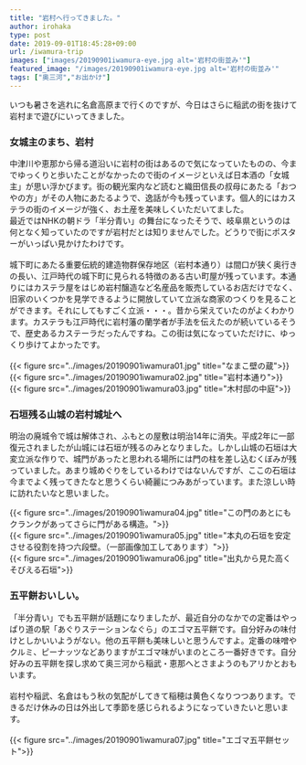 ```yaml
---
title: "岩村へ行ってきました。"
author: irohaka
type: post
date: 2019-09-01T18:45:28+09:00
url: /iwamura-trip
images: ["images/20190901iwamura-eye.jpg alt='岩村の街並み'"]
featured_image: "/images/20190901iwamura-eye.jpg alt='岩村の街並み'"
tags: ["奥三河","お出かけ"]
---
```


いつも暑さを逃れに名倉高原まで行くのですが、今日はさらに稲武の街を抜けて岩村まで遊びにいってきました。
<!--more-->

### 女城主のまち、岩村
中津川や恵那から帰る道沿いに岩村の街はあるので気になっていたものの、今までゆっくりと歩いたことがなかったので街のイメージといえば日本酒の「女城主」が思い浮かびます。街の観光案内など読むと織田信長の叔母にあたる「おつやの方」がその人物にあたるようで、逸話が今も残っています。個人的にはカステラの街のイメージが強く、お土産を美味しくいただいてました。  
最近ではNHKの朝ドラ「半分青い」の舞台になったそうで、岐阜県というのは何となく知っていたのですが岩村だとは知りませんでした。どうりで街にポスターがいっぱい見かけたわけです。  
<br>
城下町にあたる重要伝統的建造物群保存地区（岩村本通り）は間口が狭く奥行きの長い、江戸時代の城下町に見られる特徴のある古い町屋が残っています。本通りにはカステラ屋をはじめ岩村醸造など名産品を販売しているお店だけでなく、旧家のいくつかを見学できるように開放していて立派な商家のつくりを見ることができます。それにしてもすごく立派・・・。昔から栄えていたのがよくわかります。カステラも江戸時代に岩村藩の蘭学者が手法を伝えたのが続いているそうで、歴史あるカステーラだったんですね。この街は気になっていただけに、ゆっくり歩けてよかったです。  
<br>
{{< figure src="../images/20190901iwamura01.jpg" title="なまこ壁の蔵">}} 
<br>
{{< figure src="../images/20190901iwamura02.jpg" title="岩村本通り">}} 
<br>
{{< figure src="../images/20190901iwamura03.jpg" title="木村邸の中庭">}} 
<br>

### 石垣残る山城の岩村城址へ
明治の廃城令で城は解体され、ふもとの屋敷は明治14年に消失。平成2年に一部復元されましたが山城には石垣が残るのみとなりました。しかし山城の石垣は大変立派な作りで、城門があったと思われる場所には門の柱を差し込むくぼみが残っていました。あまり城めぐりをしているわけではないんですが、ここの石垣は今までよく残ってきたなと思うくらい綺麗につみあがっています。また涼しい時に訪れたいなと思いました。

{{< figure src="../images/20190901iwamura04.jpg" title="この門のあとにもクランクがあってさらに門がある構造。">}} 
<br>
{{< figure src="../images/20190901iwamura05.jpg" title="本丸の石垣を安定させる役割を持つ六段壁。（一部画像加工してあります）">}} 
<br>
{{< figure src="../images/20190901iwamura06.jpg" title="出丸から見た高くそびえる石垣">}} 
<br>

### 五平餅おいしい。
「半分青い」でも五平餅が話題になりましたが、最近自分のなかでの定番はやっぱり道の駅「あぐりステーションなぐら」のエゴマ五平餅です。自分好みの味付けとしかいいようがない。他の五平餅も美味しいと思うんですよ。定番の味噌やクルミ、ピーナッツなどありますがエゴマ味がいまのところ一番好きです。自分好みの五平餅を探し求めて奥三河から稲武・恵那へとさまようのもアリかとおもいます。  
<br>
岩村や稲武、名倉はもう秋の気配がしてきて稲穂は黄色くなりつつあります。できるだけ休みの日は外出して季節を感じられるようになっていきたいと思います。  
<br>
{{< figure src="../images/20190901iwamura07.jpg" title="エゴマ五平餅セット">}} 